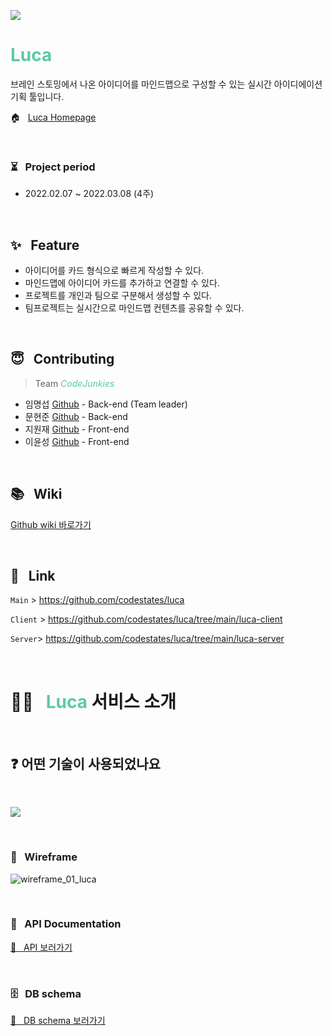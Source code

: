 ![](https://images.velog.io/images/portis082/post/7a37c12f-7979-43a4-b68b-99e6dd30a30f/Luca_logo.jpg)


# <span style="color:rgba(92, 201, 165)">Luca</span>


브레인 스토밍에서 나온 아이디어를 마인드맵으로 구성할 수 있는 실시간 아이디에이션 기획 툴입니다.

🏠 &nbsp; <a href="https://luca.solutions/">Luca Homepage</a>

&nbsp;

### ⏳ &nbsp; Project period

- 2022.02.07 ~ 2022.03.08 (4주)

<br />

## ✨ &nbsp; Feature

- 아이디어를 카드 형식으로 빠르게 작성할 수 있다.
- 마인드맵에 아이디어 카드를 추가하고 연결할 수 있다.
- 프로젝트를 개인과 팀으로 구분해서 생성할 수 있다.
- 팀프로젝트는 실시간으로 마인드맵 컨텐츠를 공유할 수 있다.

<br />

## 😇 &nbsp; Contributing

> Team <span style="color:rgba(92, 201, 165)">_CodeJunkies_</span>

- 임명섭 <a href="https://github.com/portis082">Github</a> - Back-end (Team leader)
- 문현준 <a href="https://github.com/QuatoHub">Github</a> - Back-end
- 지원재 <a href="https://github.com/WonjaeJi0801">Github</a> - Front-end
- 이윤성 <a href="https://github.com/flowervillagearp">Github</a> - Front-end

<br />

## 📚 &nbsp; Wiki

<a href="https://github.com/codestates/luca/wiki">Github wiki 바로가기</a>

<br />

## 🔗 &nbsp; Link

`Main` > <a href="https://github.com/codestates/luca">https://github.com/codestates/luca</a>

`Client` > <a href="https://github.com/codestates/luca/tree/main/luca-client">https://github.com/codestates/luca/tree/main/luca-client</a>

`Server`> <a href="https://github.com/codestates/luca/tree/main/luca-server">https://github.com/codestates/luca/tree/main/luca-server</a>

<br />

# 🙋🏻 &nbsp; <span style="color:rgba(92, 201, 165)">Luca</span> 서비스 소개

<br />

## ❓ 어떤 기술이 사용되었나요

&nbsp;

![](https://images.velog.io/images/quato/post/35534804-1669-401a-8f3c-558800322996/%E1%84%89%E1%85%B3%E1%84%8F%E1%85%B3%E1%84%85%E1%85%B5%E1%86%AB%E1%84%89%E1%85%A3%E1%86%BA%202022-03-02%20%E1%84%8B%E1%85%A9%E1%84%8C%E1%85%A5%E1%86%AB%2011.42.23.png)

<br />

### 📐 &nbsp; Wireframe

![wireframe_01_luca](https://user-images.githubusercontent.com/86043065/153421399-57648b2d-924b-44b4-aff4-15dee64c5053.jpg)

<br />

### 📂 &nbsp; API Documentation

<a href="https://app.swaggerhub.com/apis-docs/portis082/luca/1.0.0">🍎 &nbsp; API 보러가기</a>

<br />

### 🗄 &nbsp; DB schema

<a href="https://dbdiagram.io/d/62034df385022f4ee56086d1">🍑 &nbsp; DB schema 보러가기</a>

